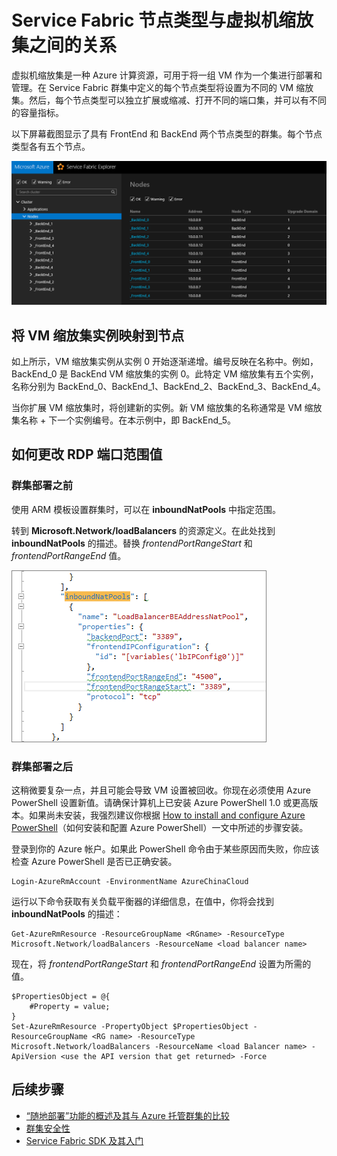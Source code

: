 
<!--Ibiza portal-->
<properties
   pageTitle="Service Fabric 节点类型和 VM 缩放集 | Azure"
   description="介绍 Service Fabric 节点类型如何与 VM 缩放集相关联，以及如何远程连接到 VM 缩放集实例或群集节点。"
   services="service-fabric"
   documentationCenter=".net"
   authors="ChackDan"
   manager="timlt"
   editor=""/>

<tags
   ms.service="service-fabric"
   ms.date="05/02/2016"
   wacn.date="07/04/2016"/>


# Service Fabric 节点类型与虚拟机缩放集之间的关系

虚拟机缩放集是一种 Azure 计算资源，可用于将一组 VM 作为一个集进行部署和管理。在 Service Fabric 群集中定义的每个节点类型将设置为不同的 VM 缩放集。然后，每个节点类型可以独立扩展或缩减、打开不同的端口集，并可以有不同的容量指标。

以下屏幕截图显示了具有 FrontEnd 和 BackEnd 两个节点类型的群集。每个节点类型各有五个节点。

![显示具有两个节点类型的群集的屏幕截图][NodeTypes]

## 将 VM 缩放集实例映射到节点

如上所示，VM 缩放集实例从实例 0 开始逐渐递增。编号反映在名称中。例如，BackEnd\_0 是 BackEnd VM 缩放集的实例 0。此特定 VM 缩放集有五个实例，名称分别为 BackEnd\_0、BackEnd\_1、BackEnd\_2、BackEnd\_3、BackEnd\_4。

当你扩展 VM 缩放集时，将创建新的实例。新 VM 缩放集的名称通常是 VM 缩放集名称 + 下一个实例编号。在本示例中，即 BackEnd\_5。

<!--
## 将 VM 缩放集负载平衡器映射到每个节点类型/VM 缩放集

如果你已从门户或使用提供的示例 ARM 模板部署群集，则当你获取资源组下所有资源的列表时，将看到每个 VM 缩放集或节点类型的负载平衡器。

该名称类似于 **LB-&lt;NodeType name&gt;**。例如，以下屏幕截图中显示了 LB-sfcluster4doc-0：


![资源][Resources]


## 远程连接到 VM 缩放集实例或群集节点
在群集中定义的每个节点类型将设置为不同的 VM 缩放集。这意味着，节点类型可以独立扩展或缩减，且可由不同的 VM SKU 组成。不同于单实例 VM，VM 缩放集的实例没有自身的虚拟 IP 地址。因此你可能很难找到可用来远程连接到特定实例的 IP 地址和连接端口。

可以遵循以下步骤来查找 IP 地址和端口。

### 步骤 1：找出该节点类型的虚拟 IP 地址，然后找出 RDP 的入站 NAT 规则

若要获得此信息，必须获取 **Microsoft.Network/loadBalancers** 资源定义中定义的入站 NAT 规则值。

在门户中，导航到“负载平衡器”边栏选项卡并选择“设置”。

![LBBlade][LBBlade]


在“设置”中，单击“入站 NAT 规则”。随后可以获得可用来远程连接到第一个 VM 缩放集实例的 IP 地址和端口。以下屏幕截图中显示的是 **104.42.106.156** 和 **3389**。

![NATRules][NATRules]

### 步骤 2：找出可用来远程连接到特定 VM 缩放集实例/节点的端口

本文前面讨论了如何将 VM 缩放集实例映射到节点。我们将使用这种方法来找出确切的端口。

端口是以 VM 缩放集实例的递增顺序分配的。因此，在 FrontEnd 节点类型的示例中，五个实例的每个端口分别如下。现在你需要对 VM 缩放集实例执行相同的映射。

|**VM 缩放集实例**|**端口**|
|-----------------------|--------------------------|
|FrontEnd\_0|3389|
|FrontEnd\_1|3390|
|FrontEnd\_2|3391|
|FrontEnd\_3|3392|
|FrontEnd\_4|3393|
|FrontEnd\_5|3394|


### 步骤 3：远程连接到特定 VM 缩放集实例

在以下屏幕截图中，我使用了“远程桌面连接”来连接到 FrontEnd\_1：

![RDP][RDP]
-->
## 如何更改 RDP 端口范围值

### 群集部署之前

使用 ARM 模板设置群集时，可以在 **inboundNatPools** 中指定范围。

转到 **Microsoft.Network/loadBalancers** 的资源定义。在此处找到 **inboundNatPools** 的描述。替换 *frontendPortRangeStart* 和 *frontendPortRangeEnd* 值。

![InboundNatPools][InboundNatPools]


### 群集部署之后
这稍微要复杂一点，并且可能会导致 VM 设置被回收。你现在必须使用 Azure PowerShell 设置新值。请确保计算机上已安装 Azure PowerShell 1.0 或更高版本。如果尚未安装，我强烈建议你根据 [How to install and configure Azure PowerShell](/documentation/articles/powershell-install-configure)（如何安装和配置 Azure PowerShell）一文中所述的步骤安装。

登录到你的 Azure 帐户。如果此 PowerShell 命令由于某些原因而失败，你应该检查 Azure PowerShell 是否已正确安装。

```
Login-AzureRmAccount -EnvironmentName AzureChinaCloud
```

运行以下命令获取有关负载平衡器的详细信息，在值中，你将会找到 **inboundNatPools** 的描述：

```
Get-AzureRmResource -ResourceGroupName <RGname> -ResourceType Microsoft.Network/loadBalancers -ResourceName <load balancer name>
```

现在，将 *frontendPortRangeStart* 和 *frontendPortRangeEnd* 设置为所需的值。

```
$PropertiesObject = @{
	#Property = value;
}
Set-AzureRmResource -PropertyObject $PropertiesObject -ResourceGroupName <RG name> -ResourceType Microsoft.Network/loadBalancers -ResourceName <load Balancer name> -ApiVersion <use the API version that get returned> -Force
```


## 后续步骤

- [“随地部署”功能的概述及其与 Azure 托管群集的比较](/documentation/articles/service-fabric-deploy-anywhere)
- [群集安全性](/documentation/articles/service-fabric-cluster-security)
- [Service Fabric SDK 及其入门](/documentation/articles/service-fabric-get-started)


<!--Image references-->
[NodeTypes]: ./media/service-fabric-cluster-nodetypes/NodeTypes.png
[Resources]: ./media/service-fabric-cluster-nodetypes/Resources.png
[InboundNatPools]: ./media/service-fabric-cluster-nodetypes/InboundNatPools.png
[LBBlade]: ./media/service-fabric-cluster-nodetypes/LBBlade.png
[NATRules]: ./media/service-fabric-cluster-nodetypes/NATRules.png
[RDP]: ./media/service-fabric-cluster-nodetypes/RDP.png

<!---HONumber=Mooncake_0523_2016-->